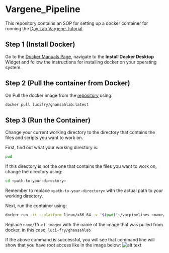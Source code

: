 # Vargene_Pipeline

This repository contains an SOP for setting up a docker container for running the
[Day Lab Vargene Tutorial](https://github.com/UniMelb-Day-Lab/tutorialDBLalpha). 

## Step 1 (Install Docker) 

Go to the [Docker Manuals Page](https://docs.docker.com/desktop/), navigate to the __Install Docker Desktop__ Widget and follow the instructions for installing docker on your operating system. 
## Step 2 (Pull the container from Docker) 

On Pull the docker image from the [repository](https://hub.docker.com/repository/docker/lucifry/ghansahlab/tags) using:

```bash
docker pull lucifry/ghansahlab:latest
```
## Step 3 (Run the Container)

Change your current working directory to the directory that contains the files and scripts you want to work on. 

First, find out what your working directory is: 
```bash
pwd
```

If this directory is not the one that contains the files you want to work on, change the directory using: 
```bash
cd <path-to-your-directory>
```
Remember to replace `<path-to-your-directory>` with the actual path to your working directory. 

Next, run the container using: 
```bash
docker run -it --platform linux/x86_64 -v "$(pwd)":/varpipelines <name/ID-of-image> bash
```

Replace `name/ID-of-image>` with the name of the image that was pulled from docker, in this case, `luci-fry/ghansahlab`

If the above command is successful, you will see that command line will show that you have root access like in the image below: 
![alt text](https://drive.google.com/file/d/1I0U5z2qRS-cPG5fKU-4Mr87DH2U9CiWs/view?usp=drive_link "Root Access")

